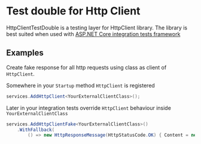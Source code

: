 # Test double for Http Client

HttpClientTestDouble is a testing layer for HttpClient library. The library is best suited when used with [ASP.NET Core integration tests framework](https://www.nuget.org/packages/Microsoft.AspNetCore.Mvc.Testing)

## Examples
Create fake response for all http requests using class as client of `HttpClient`.

Somewhere in your `Startup` method `HttpClient` is registered

```csharp
services.AddHttpClient<YourExternalClientClass>();
```

Later in your integration tests override `HttpClient` behaviour inside `YourExternalClientClass`
```csharp
services.AddHttpClientFake<YourExternalClientClass>()
    .WithFallback(
        () => new HttpResponseMessage(HttpStatusCode.OK) { Content = new StringContent("Content") });
```
